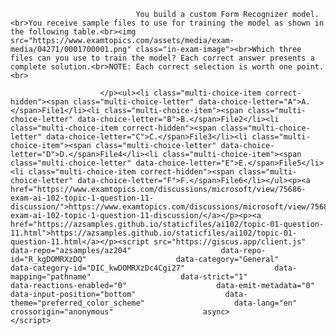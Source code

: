 <p class="card-text">
							
								You build a custom Form Recognizer model.<br>You receive sample files to use for training the model as shown in the following table.<br><img src="https://www.examtopics.com/assets/media/exam-media/04271/0001700001.png" class="in-exam-image"><br>Which three files can you use to train the model? Each correct answer presents a complete solution.<br>NOTE: Each correct selection is worth one point.<br>
							
						</p><ul><li class="multi-choice-item correct-hidden"><span class="multi-choice-letter" data-choice-letter="A">A.</span>File1</li><li class="multi-choice-item"><span class="multi-choice-letter" data-choice-letter="B">B.</span>File2</li><li class="multi-choice-item correct-hidden"><span class="multi-choice-letter" data-choice-letter="C">C.</span>File3</li><li class="multi-choice-item"><span class="multi-choice-letter" data-choice-letter="D">D.</span>File4</li><li class="multi-choice-item"><span class="multi-choice-letter" data-choice-letter="E">E.</span>File5</li><li class="multi-choice-item correct-hidden"><span class="multi-choice-letter" data-choice-letter="F">F.</span>File6</li></ul><p><a href="https://www.examtopics.com/discussions/microsoft/view/75686-exam-ai-102-topic-1-question-11-discussion/">https://www.examtopics.com/discussions/microsoft/view/75686-exam-ai-102-topic-1-question-11-discussion/</a></p><p><a href="https://azsamples.github.io/staticfiles/ai102/topic-01-question-11.html">https://azsamples.github.io/staticfiles/ai102/topic-01-question-11.html</a></p><script src="https://giscus.app/client.js"                    data-repo="azsamples/az204"                    data-repo-id="R_kgDOMRXzDQ"                    data-category="General"                    data-category-id="DIC_kwDOMRXzDc4Cgi27"                    data-mapping="pathname"                    data-strict="1"                    data-reactions-enabled="0"                    data-emit-metadata="0"                    data-input-position="bottom"                    data-theme="preferred_color_scheme"                    data-lang="en"                    crossorigin="anonymous"                    async>                    </script>